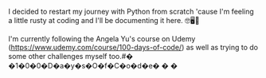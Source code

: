 I decided to restart my journey with Python from scratch 'cause I'm feeling a little rusty at coding and I'll be documenting it here. 🤓🖥️🐍

I'm currently following the Angela Yu's course on Udemy (https://www.udemy.com/course/100-days-of-code/) as well as trying to do some other challenges myself too.#� �1�0�0�D�a�y�s�O�f�C�o�d�e�
�
�
